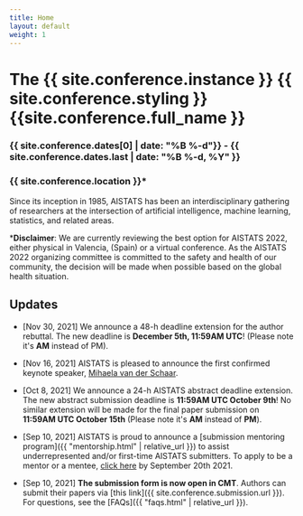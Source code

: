 ```yaml
---
title: Home
layout: default
weight: 1
---
```



# The {{ site.conference.instance }} {{ site.conference.styling }} {{site.conference.full_name }}

### {{ site.conference.dates[0] | date: "%B %-d"}} - {{ site.conference.dates.last | date: "%B %-d, %Y" }}
### {{ site.conference.location }}*

Since its inception in 1985, AISTATS has been an interdisciplinary gathering of researchers at the intersection of artificial intelligence, machine learning, statistics, and related areas.


\***Disclaimer**:  We are currently reviewing the best option for AISTATS 2022,
  either physical in Valencia, (Spain) or a virtual conference. As the AISTATS
2022 organizing committee is committed to the safety and health of our
community, the decision will be made when possible based on the global health
situation. 


## Updates 

- [Nov 30, 2021] We announce a 48-h deadline extension for the author rebuttal. The new
deadline is **December 5th, 11:59AM UTC**! (Please note it's **AM** instead of PM).

- [Nov 16, 2021] AISTATS is pleased to announce the first confirmed keynote speaker, 
[Mihaela van der Schaar](https://www.vanderschaar-lab.com/prof-mihaela-van-der-schaar/).

- [Oct 8, 2021] We announce a 24-h AISTATS abstract deadline extension. The new
abstract submission deadline is **11:59AM UTC October 9th**! No similar extension
will be made for the final paper submission on **11:59AM UTC October 15th**
(Please note it's **AM** instead of **PM**).

- [Sep 10, 2021] AISTATS is proud to announce a 
[submission mentoring program]({{ "mentorship.html" | relative_url }}) to
assist underrepresented and/or first-time AISTATS submitters. To apply to be a
mentor or a mentee, [click here](https://forms.gle/eQMxu293dM8ZfC6H7) by September 20th 2021.

- [Sep 10, 2021] **The submission form is now open in CMT**. Authors can submit
  their papers via [this link]({{ site.conference.submission.url }}). 
For questions, see the [FAQs]({{ "faqs.html" | relative_url }}). 
